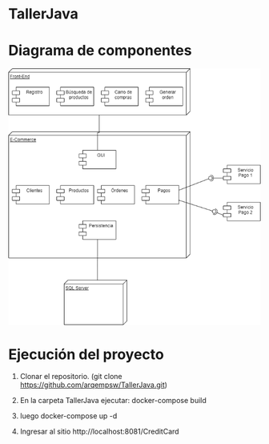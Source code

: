 # TallerJava

# Diagrama de componentes

![alt text](https://github.com/arqempsw/TallerJava/blob/main/DiagramaComponentes.png)

# Ejecución del proyecto

1. Clonar el repositorio. (git clone https://github.com/arqempsw/TallerJava.git)

2. En la carpeta TallerJava ejecutar: docker-compose build

3. luego docker-compose up -d

4. Ingresar al sitio http://localhost:8081/CreditCard

